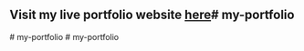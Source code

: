 ## Visit my live portfolio website [here](https://hariom-portfolio-cse.vercel.app/)#   m y - p o r t f o l i o 
 
 #   m y - p o r t f o l i o 
 
 #   m y - p o r t f o l i o 
 
 

